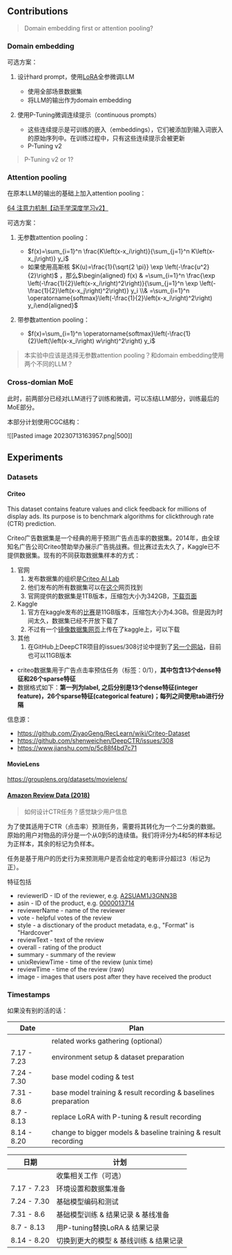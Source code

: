 ## Contributions

> Domain embedding first or attention pooling?

### Domain embedding

可选方案：

1. 设计hard prompt，使用[LoRA](https://arxiv.org/abs/2106.09685)全参微调LLM
	- 使用全部场景数据集
	- 将LLM的输出作为domain embedding

2. 使用P-Tuning微调连续提示（continuous prompts）
	- 这些连续提示是可训练的嵌入（embeddings），它们被添加到输入词嵌入的原始序列中。在训练过程中，只有这些连续提示会被更新
	- P-Tuning v2

> P-Tuning v2 or 1?

### Attention pooling

在原本LLM的输出的基础上加入attention pooling：

[64 注意力机制【动手学深度学习v2】](https://www.bilibili.com/video/BV1264y1i7R1/)

可选方案：

1. 无参数attention pooling：
	- $f(x)=\sum_{i=1}^n \frac{K\left(x-x_i\right)}{\sum_{j=1}^n K\left(x-x_j\right)} y_i$
	- 如果使用高斯核 $K(u)=\frac{1}{\sqrt{2 \pi}} \exp \left(-\frac{u^2}{2}\right)$ ，那么$\begin{aligned}	f(x) & =\sum_{i=1}^n \frac{\exp \left(-\frac{1}{2}\left(x-x_i\right)^2\right)}{\sum_{j=1}^n \exp \left(-\frac{1}{2}\left(x-x_j\right)^2\right)} y_i \\& =\sum_{i=1}^n \operatorname{softmax}\left(-\frac{1}{2}\left(x-x_i\right)^2\right) y_i\end{aligned}$

2. 带参数attention pooling：
	- $f(x)=\sum_{i=1}^n \operatorname{softmax}\left(-\frac{1}{2}\left(\left(x-x_i\right) w\right)^2\right) y_i$

> 本实验中应该是选择无参数attention pooling？和domain embedding使用两个不同的LLM？

### Cross-domian MoE

此时，前两部分已经对LLM进行了训练和微调，可以冻结LLM部分，训练最后的MoE部分。

本部分计划使用CGC结构：

![[Pasted image 20230713163957.png|500]]




## Experiments

### Datasets

#### Criteo

This dataset contains feature values and click feedback for millions of display ads. Its purpose is to benchmark algorithms for clickthrough rate (CTR) prediction. 

Criteo广告数据集是一个经典的用于预测广告点击率的数据集。2014年，由全球知名广告公司Criteo赞助举办展示广告挑战赛。但比赛过去太久了，Kaggle已不提供数据集。现有的不同获取数据集样本的方式：

1. 官网
	1. 发布数据集的组织是[Criteo AI Lab](https://ailab.criteo.com/)
	2. 他们发布的所有数据集可以在[这个](https://ailab.criteo.com/ressources/)网页找到
	3. 官网提供的数据集是1TB版本，压缩包大小为342GB，[下载页面](https://labs.criteo.com/2013/12/download-terabyte-click-logs-2/)
2. Kaggle
	1. 官方在kaggle发布的[比赛](https://www.kaggle.com/competitions/criteo-display-ad-challenge)是11GB版本，压缩包大小为4.3GB。但是因为时间太久，数据集已经不开放下载了
	2. 不过有一个[镜像数据集网页](https://www.kaggle.com/datasets/mrkmakr/criteo-dataset)上传在了kaggle上，可以下载
3. 其他
	1. 在GitHub上DeepCTR项目的issues/308讨论中提到了[另一个网站]([https://figshare.com/articles/dataset/Kaggle_Display_Advertising_Challenge_dataset/5732310](https://figshare.com/articles/dataset/Kaggle_Display_Advertising_Challenge_dataset/5732310))，目前也可以11GB版本

- criteo数据集用于广告点击率预估任务（标签：0/1），**其中包含13个dense特征和26个sparse特征**
- 数据格式如下：**第一列为label, 之后分别是13个dense特征(integer feature)，26个sparse特征(categorical feature)；每列之间使用tab进行分隔**

信息源：
- https://github.com/ZiyaoGeng/RecLearn/wiki/Criteo-Dataset
- https://github.com/shenweichen/DeepCTR/issues/308
- https://www.jianshu.com/p/5c88f4bd7c71


#### MovieLens


https://grouplens.org/datasets/movielens/


#### [Amazon Review Data (2018)](https://nijianmo.github.io/amazon/index.html)

 > 如何设计CTR任务？感觉缺少用户信息

为了使其适用于CTR（点击率）预测任务，需要将其转化为一个二分类的数据。原始的用户对物品的评分是一个从0到5的连续值。我们将评分为4和5的样本标记为正样本，其余的标记为负样本。

任务是基于用户的历史行为来预测用户是否会给定的电影评分超过3（标记为正）。

特征包括
- reviewerID - ID of the reviewer, e.g. [A2SUAM1J3GNN3B](http://www.amazon.com/gp/cdp/member-reviews/A2SUAM1J3GNN3B)
- asin - ID of the product, e.g. [0000013714](http://www.amazon.com/dp/0000013714)
- reviewerName - name of the reviewer
- vote - helpful votes of the review
- style - a disctionary of the product metadata, e.g., "Format" is "Hardcover"
- reviewText - text of the review
- overall - rating of the product
- summary - summary of the review
- unixReviewTime - time of the review (unix time)
- reviewTime - time of the review (raw)
- image - images that users post after they have received the product


### Timestamps

如果没有别的活的话：

| Date        | Plan                                                           |
| ----------- | -------------------------------------------------------------- |
|             | related works gathering (optional）                            |
| 7.17 - 7.23 | environment setup & dataset preparation                        |
| 7.24 - 7.30 | base model coding & test                                       |
| 7.31 - 8.6  | base model training & result recording & baselines preparation |
| 8.7 - 8.13  | replace LoRA with P-tuning & result recording                  |
| 8.14 - 8.20 | change to bigger models & baseline training & result recording | 

| 日期        | 计划                                                           |
| ----------- | -------------------------------------------------------------- |
|             | 收集相关工作（可选）                            |
| 7.17 - 7.23 | 环境设置和数据集准备                        |
| 7.24 - 7.30 | 基础模型编码和测试                                       |
| 7.31 - 8.6  | 基础模型训练 & 结果记录 & 基线准备 |
| 8.7 - 8.13  | 用P-tuning替换LoRA & 结果记录                  |
| 8.14 - 8.20 | 切换到更大的模型 & 基线训练 & 结果记录 | 

